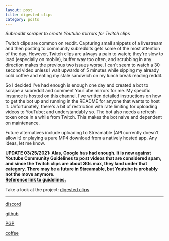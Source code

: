 ```yaml
---
layout: post
title: digested clips
category: posts
---
```


*Subreddit scraper to create Youtube mirrors for Twitch clips*

Twitch clips are common on reddit. Capturing small snippets of a livestream and then posting to community subreddits gets some of the most attention of the day. However, Twitch clips are always a pain to watch; they're slow to load (especially on mobile), buffer way too often, and scrubbing in any direction makes the previous two issues worse. I can't seem to watch a 30 second video unless I wait upwards of 5 minutes while sipping my already cold coffee and eating my stale sandwich on my lunch break reading reddit.

So I decided I've had enough is enough one day and created a bot to scrape a subreddit and comment YouTube mirrors for me. My specific instance is hosted on [this channel][channel]. I've written detailed instructions on how to get the bot up and running in the README for anyone that wants to host it. Unfortunately, there's a bit of restriction with rate limiting for uploading videos to YouTube; and understandably so. The bot also needs a refresh token once in a while from Twitch. This makes the bot naive and dependent on maintenance.

Future alternatives include uploading to Streamable (API currently doesn't allow it) or playing a pure MP4 download from a natively hosted app. Any ideas, let me know.

**UPDATE 03/25/2021: Alas, Google has had enough. It is now against Youtube Community Guidelines to post videos that are considered spam, and since the Twitch clips are about 30s max, they land under that category. There may be a future in Streamable, but Youtube is probably not the move anymore.<br/>
[Reference link to guidelines.][spam]**

Take a look at the project:
[digested clips][digested clips]

---

[discord][discord]

[github][dqd]

[PGP][PGP]

[coffee][coffee]

[discord]: https://discordapp.com/users/115320635823095812
[dqd]: https://github.com/dqdang
[PGP]: https://raw.githubusercontent.com/dqdang/dqdang.github.io/master/derek-dang.asc
[channel]: https://www.youtube.com/channel/UCfZ5RkmbZACUciI1IDncxJQ
[spam]: https://support.google.com/youtube/answer/2801973?hl=en&ref_topic=9282365
[coffee]: https://www.buymeacoffee.com/dqdang
[digested clips]: https://github.com/dqdang/digested-clips
